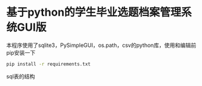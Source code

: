 # 基于python的学生毕业选题档案管理系统GUI版
本程序使用了sqlite3，PySimpleGUI，os.path，csv的python库，使用和编辑前pip安装一下
```bash
pip install -r requirements.txt
```
sql表的结构
